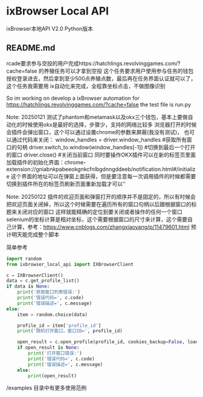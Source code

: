 # ixBrowser Local API

ixBrowser本地API V2.0 Python版本

## README.md
rcade要求参与空投的用户完成https://hatchlings.revolvinggames.com/?cache=false 的养殖任务可以才拿到空投
这个任务要求用户使用参与任务的钱包授权登录进去，然后拿到至少500点养殖点数，最后再在任务界面认证就可以了，这个任务我需要用
ix自动化来完成，全程靠坐标点击，不做图像识别

So im working on develop a ixBrowser automation for https://hatchlings.revolvinggames.com/?cache=false
the test file is run.py

Note: 20250121
测试了phantom和metamask以及okx三个钱包，基本上要做自动化的时候使用okx是最好的选择，步骤少，支持的网络比较多
浏览器打开的时候会插件会弹出窗口，这个可以通过设置chrome的参数来屏蔽(我没有测试)，
也可以通过代码来关闭：
window_handles = driver.window_handles    #获取所有窗口的句柄
driver.switch_to.window(window_handles[-1])  #切换到最后一个打开的窗口
driver.close()    #关闭当前窗口
同时要操作OKX插件可以在新的标签页里面加载插件的初始化界面：chrome-extension://gniabnkpabeeokgnkcfnlbgdnngddeeb/notification.html#/initialize
这个界面的地址可以在弹窗上面获得，但是要注意每一次调用插件的时候都需要切换到插件所在的标签页刷新页面重新加载才可以‘’

Note: 20250122
插件的欢迎页面和弹窗打开的顺序并不是固定的，所以有时候会把欢迎页面关闭掉，所以这个时候需要在遍历所有的窗口句柄以后跟根据窗口的标题来关闭对应的窗口
这样就能精确的定位到要关闭或者操作的任何一个窗口
selenium的坐标计算是相对坐标，这个需要根据窗口的尺寸来计算，这个需要自己计算，参考：https://www.cnblogs.com/zhangxiaoyang/p/11479601.html
预计明天能完成整个脚本


简单参考
```python
import random
from ixbrowser_local_api import IXBrowserClient

c = IXBrowserClient()
data = c.get_profile_list()
if data is None:
    print('获取窗口列表错误:')
    print('错误代码=', c.code)
    print('错误描述=', c.message)
else:
	item = random.choice(data)

	profile_id = item['profile_id']
	print('随机打开窗口，窗口ID=', profile_id)

	open_result = c.open_profile(profile_id, cookies_backup=False, load_profile_info_page=False)
	if open_result is None:
		print('打开窗口错误:')
		print('错误代码=', c.code)
		print('错误描述=', c.message)
	else:
		print(open_result)
```

/examples 目录中有更多使用范例


